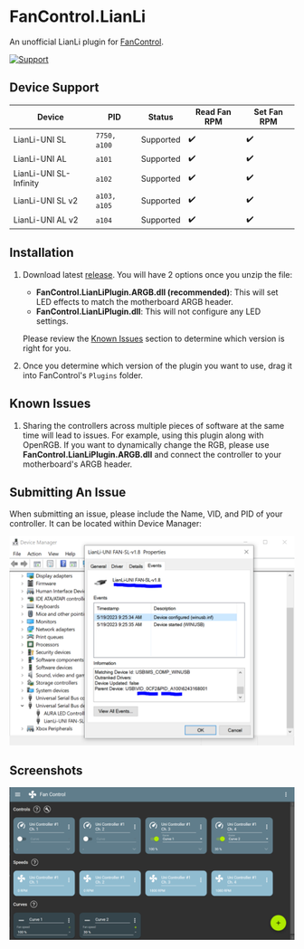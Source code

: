 # FanControl.LianLi

An unofficial LianLi plugin for [FanControl](https://github.com/Rem0o/FanControl.Releases).

[![Support](https://img.shields.io/badge/Support-Buy_Me_A_Coffee-yellow?style=for-the-badge&logo=buy%20me%20a%20coffee&color=FFDD00)](https://www.buymeacoffee.com/CameronHalter)

## Device Support

| Device                          | PID          | Status                          | Read Fan RPM | Set Fan RPM |
| ------------------------------- | ------------ | ------------------------------- | ------------ | ----------- |
| LianLi-UNI SL                   | `7750, a100` | Supported                       | ✔️           | ✔️         |
| LianLi-UNI AL                   | `a101`       | Supported                       | ✔️           | ✔️         |
| LianLi-UNI SL-Infinity          | `a102`       | Supported                       | ✔️           | ✔️         |
| LianLi-UNI SL v2                | `a103, a105` | Supported                       | ✔️           | ✔️         |
| LianLi-UNI AL v2                | `a104`       | Supported                       | ✔️           | ✔️         |

## Installation

1. Download latest [release](https://github.com/EightB1ts/FanControl.LianLi/releases). You will have 2 options once you unzip the file:
    - **FanControl.LianLiPlugin.ARGB.dll (recommended)**: This will set LED effects to match the motherboard ARGB header.
    - **FanControl.LianLiPlugin.dll**: This will not configure any LED settings.

    Please review the [Known Issues](https://github.com/EightB1ts/FanControl.LianLi#known-issues) section to determine which version is right for you.

2. Once you determine which version of the plugin you want to use, drag it into FanControl's `Plugins` folder.

## Known Issues

1. Sharing the controllers across multiple pieces of software at the same time will lead to issues. For example, using this plugin along with OpenRGB. If you want to dynamically change the RGB, please use **FanControl.LianLiPlugin.ARGB.dll** and connect the controller to your motherboard's ARGB header.

## Submitting An Issue

When submitting an issue, please include the Name, VID, and PID of your controller. It can be located within Device Manager:

![Device Manager](https://raw.githubusercontent.com/EightB1ts/FanControl.LianLi/main/images/DeviceManager.PNG)

## Screenshots

![Screenshot 1](https://raw.githubusercontent.com/EightB1ts/FanControl.LianLi/main/images/Screenshot1.PNG)


